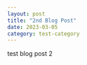 ```yaml
---
layout: post
title: "2nd Blog Post"
date: 2023-03-05
category: test-category
---
```


test blog post 2
